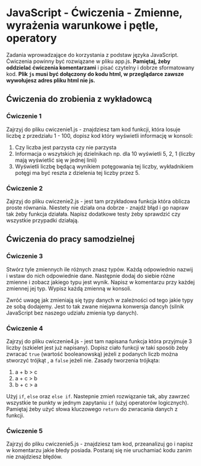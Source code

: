 # JavaScript - Ćwiczenia - Zmienne, wyrażenia warunkowe i pętle, operatory

Zadania wprowadzające do korzystania z podstaw języka JavaScript.
Ćwiczenia powinny być rozwiązane w pliku app.js.
**Pamiętaj, żeby oddzielać ćwiczenia komentarzami** i pisać czytelny i dobrze sformatowany kod.
**Plik ```js``` musi być dołączony do kodu html, w przeglądarce zawsze wywołujesz adres pliku html nie js.**

## Ćwiczenia do zrobienia z wykładowcą

### Ćwiczenie 1
Zajrzyj do pliku cwiczenie1.js - znajdziesz tam kod funkcji, która losuje liczbę z przedziału 1 - 100, dopisz kod który wyświetli informację w konsoli:
 1. Czy liczba jest parzysta czy nie parzysta
 2. Informacja o wszytskich jej dzielnikach np. dla 10 wyświetli 5, 2, 1 (liczby mają wyświetlić się w jednej linii)
 3. Wyświetli liczbę będącą wynikiem potęgowania tej liczby, wykładnikiem potęgi ma być reszta z dzielenia tej liczby przez 5.

### Ćwiczenie 2
Zajrzyj do pliku cwiczenie2.js - jest tam przykładowa funkcja która oblicza proste równania. Niestety nie działa ona dobrze - znajdź błąd i go napraw tak żeby funkcja działała.
Napisz dodatkowe testy żeby sprawdzić czy wszystkie przypadki działają.

## Ćwiczenia do pracy samodzielnej

### Ćwiczenie 3
Stwórz tyle zmiennych ile różnych znasz typów. Każdą odpowiednio nazwij i wstaw do nich odpowiednie dane. Następnie dodaj do siebie różne zmienne i zobacz jakiego typu jest wynik. Napisz w komentarzu przy każdej zmiennej jej typ.
Wypisz każdą zmienną w konsoli.

Zwróć uwagę jak zmieniają się typy danych w zależności od tego jakie typy ze sobą dodajemy. Jest to tak zwane niejawna konwersja dancyh (silnik JavaScript bez naszego udziału zmienia typ danych).

### Ćwiczenie 4

Zajrzyj do pliku cwiczenie4.js - jest tam napisana funkcja która przyjmuje 3 liczby (szkielet jest już napisany). Dopisz ciało funkcji w taki sposób żeby zwracać ```true``` (wartość booleanowską) jeżeli z podanych liczb można stworzyć trójkąt , a ```false``` jeżeli nie.
Zasady tworzenia trójkąta:
  1. a + b > c
  2. a + c > b
  3. b + c > a

Użyj ```if```, ```else``` oraz ```else if```.
Nastepnie zmień rozwiązanie tak, aby zawrzeć wszystkie te punkty w jednym zapytaniu ```if``` (użyj operatorów logicznych).
Pamiętaj żeby użyć słowa kluczowego ```return``` do zwracania danych z funkcji.

### Ćwiczenie 5
Zajrzyj do pliku cwiczenie5.js - znajdziesz tam kod, przeanalizuj go i napisz w komentarzu jakie błedy posiada.
Postaraj się nie uruchamiać kodu zanim nie znajdziesz błędów.
